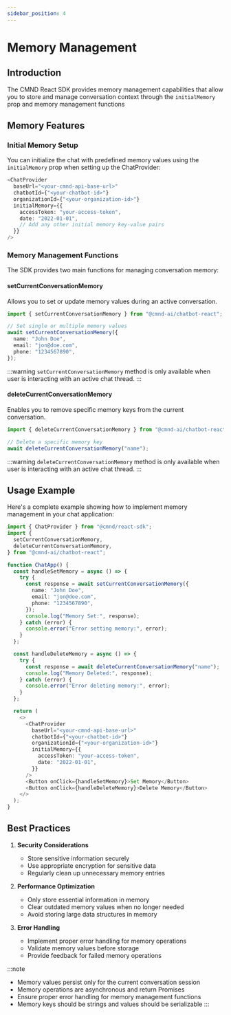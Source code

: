 ```yaml
---
sidebar_position: 4
---
```


# Memory Management

## Introduction

The CMND React SDK provides memory management capabilities that allow you to store and manage conversation context through the `initialMemory` prop and memory management functions

## Memory Features

### Initial Memory Setup

You can initialize the chat with predefined memory values using the `initialMemory` prop when setting up the ChatProvider:

```typescript
<ChatProvider
  baseUrl="<your-cmnd-api-base-url>"
  chatbotId={"<your-chatbot-id>"}
  organizationId={"<your-organization-id>"}
  initialMemory={{
    accessToken: "your-access-token",
    date: "2022-01-01",
    // Add any other initial memory key-value pairs
  }}
/>
```

### Memory Management Functions

The SDK provides two main functions for managing conversation memory:

#### setCurrentConversationMemory

Allows you to set or update memory values during an active conversation.

```typescript
import { setCurrentConversationMemory } from "@cmnd-ai/chatbot-react";

// Set single or multiple memory values
await setCurrentConversationMemory({
  name: "John Doe",
  email: "jon@doe.com",
  phone: "1234567890",
});
```

:::warning
`setCurrentConversationMemory` method is only available when user is interacting with an active chat thread.
:::

#### deleteCurrentConversationMemory

Enables you to remove specific memory keys from the current conversation.

```typescript
import { deleteCurrentConversationMemory } from "@cmnd-ai/chatbot-react";

// Delete a specific memory key
await deleteCurrentConversationMemory("name");
```

:::warning
`deleteCurrentConversationMemory` method is only available when user is interacting with an active chat thread.
:::

## Usage Example

Here's a complete example showing how to implement memory management in your chat application:

```typescript
import { ChatProvider } from "@cmnd/react-sdk";
import {
  setCurrentConversationMemory,
  deleteCurrentConversationMemory,
} from "@cmnd-ai/chatbot-react";

function ChatApp() {
  const handleSetMemory = async () => {
    try {
      const response = await setCurrentConversationMemory({
        name: "John Doe",
        email: "jon@doe.com",
        phone: "1234567890",
      });
      console.log("Memory Set:", response);
    } catch (error) {
      console.error("Error setting memory:", error);
    }
  };

  const handleDeleteMemory = async () => {
    try {
      const response = await deleteCurrentConversationMemory("name");
      console.log("Memory Deleted:", response);
    } catch (error) {
      console.error("Error deleting memory:", error);
    }
  };

  return (
    <>
      <ChatProvider
        baseUrl="<your-cmnd-api-base-url>"
        chatbotId={"<your-chatbot-id>"}
        organizationId={"<your-organization-id>"}
        initialMemory={{
          accessToken: "your-access-token",
          date: "2022-01-01",
        }}
      />
      <Button onClick={handleSetMemory}>Set Memory</Button>
      <Button onClick={handleDeleteMemory}>Delete Memory</Button>
    </>
  );
}
```

## Best Practices

1. **Security Considerations**

   - Store sensitive information securely
   - Use appropriate encryption for sensitive data
   - Regularly clean up unnecessary memory entries

2. **Performance Optimization**

   - Only store essential information in memory
   - Clear outdated memory values when no longer needed
   - Avoid storing large data structures in memory

3. **Error Handling**
   - Implement proper error handling for memory operations
   - Validate memory values before storage
   - Provide feedback for failed memory operations

:::note

- Memory values persist only for the current conversation session
- Memory operations are asynchronous and return Promises
- Ensure proper error handling for memory management functions
- Memory keys should be strings and values should be serializable
  :::
